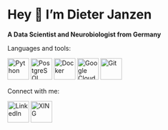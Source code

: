 # Hey 👋 I’m Dieter Janzen

<b>A Data Scientist and Neurobiologist from Germany</b>

Languages and tools:
<p float="left">
  <img src="https://cdn.jsdelivr.net/gh/devicons/devicon/icons/python/python-original.svg" height="48" width="48" alt="Python" title="Python"/> 
  <img src="https://cdn.jsdelivr.net/gh/devicons/devicon/icons/postgresql/postgresql-original.svg" height="48" width="48" alt="PostgreSQL"   title="PostgreSQL"/>
  <img src="https://cdn.jsdelivr.net/gh/devicons/devicon/icons/docker/docker-original.svg" height="48" width="48" alt="Docker" title="Docker"/>
  <img src="https://cdn.jsdelivr.net/gh/devicons/devicon/icons/googlecloud/googlecloud-original.svg" height="48" width="48" alt="Google Cloud" title="Google Cloud"/>
  <img src="https://cdn.jsdelivr.net/gh/devicons/devicon/icons/git/git-plain.svg" height="48" width="48" alt="Git" title="Git"/>
</p>
          
Connect with me:

<a href="https://www.linkedin.com/in/dieterjanzen/"><img alt="LinkedIn" title="LinkedIn" height="48" width="48" img src="https://cdn.jsdelivr.net/gh/devicons/devicon/icons/linkedin/linkedin-original.svg"></a>
<a href="https://www.xing.com/profile/Dieter_Janzen2"><img alt="XING" title="XING" height="48" width="48" img src="https://customer-stories-feed.github.com/customer_stories/xing/xing-logo.svg"></a>


          
          
